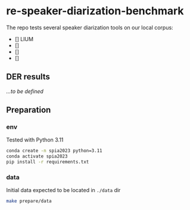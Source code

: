 # re-speaker-diarization-benchmark
The repo tests several speaker diarization tools on our local corpus:
- [] LIUM
- [] 
- []
- []

## DER results

*...to be defined*

## Preparation 

### env

Tested with Python 3.11

```bash
conda create -n spia2023 python=3.11
conda activate spia2023
pip install -r requirements.txt
```

### data

Initial data expected to be located in `./data` dir

```bash
make prepare/data
```
